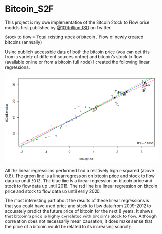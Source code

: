 # Bitcoin_S2F

This project is my own implementation of the Bitcoin Stock to Flow price models first published by [@100trillionUSD](https://twitter.com/100trillionUSD) on Twitter.

Stock to flow = Total existing stock of bitcoin / Flow of newly created bitcoins (annually)

Using publicly accessible data of both the bitcoin price (you can get this from a variety of different sources online) and bitcoin's stock to flow (available online or from a bitcoin full node) I created the following linear regressions.

![Bitcoin Stock to Flow](https://github.com/NickChubb27/Bitcoin_S2F/blob/master/S2F_3LinearRegressions.png)

All the linear regressions performed had a relatively high r-squared (above 0.8). The green line is a linear regression on bitcoin price and stock to flow data up until 2012. The blue line is a linear regression on bitcoin price and stock to flow data up until 2016. The red line is a linear regression on bitcoin price and stock to flow data up until early 2020.

The most interesting part about the results of these linear regressions is that you could have used price and stock to flow data from 2009-2012 to accurately predict the future price of bitcoin for the next 8 years. It shows that bitcoin's price is highly correlated with bitcoin's stock to flow. Although correlation does not necessarily mean causation, it does make sense that the price of a bitcoin would be related to its increasing scarcity.
